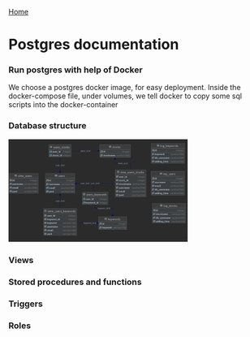 [Home](README.md)
# Postgres documentation

### Run postgres with help of Docker

We choose a postgres docker image, for easy deployment. Inside the docker-compose file, under volumes, we tell docker to copy some sql scripts into the docker-container 


### Database structure

<img 
src="./images/eer_diagram.png" 
alt="EER Diagram"
style="height: 70%; width:70%;"
/>

### Views

### Stored procedures and functions

### Triggers

### Roles
